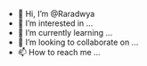 - 👋 Hi, I’m @Raradwya
- 👀 I’m interested in ...
- 🌱 I’m currently learning ...
- 💞️ I’m looking to collaborate on ...
- 📫 How to reach me ...

<!---
Raradwya/Raradwya is a ✨ special ✨ repository because its `README.md` (this file) appears on your GitHub profile.
You can click the Preview link to take a look at your changes.
--->
